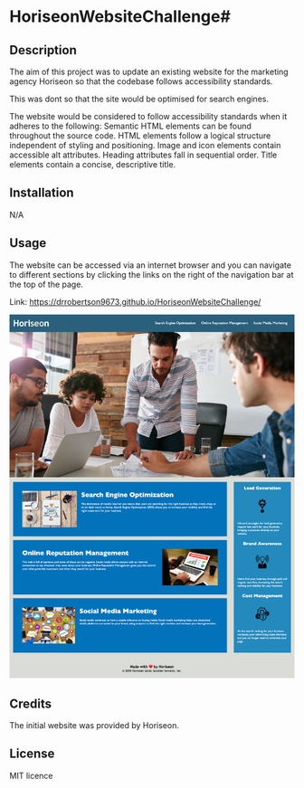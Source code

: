 # HoriseonWebsiteChallenge# <HoriseonWebsiteChallenge>

## Description
The aim of this project was to update an existing website for the marketing agency Horiseon so that the codebase follows accessibility standards.

This was dont so that the site would be optimised for search engines.

The website would be considered to follow accessibility standards when it adheres to the following:
Semantic HTML elements can be found throughout the source code.
HTML elements follow a logical structure independent of styling and positioning.
Image and icon elements contain accessible alt attributes.
Heading attributes fall in sequential order.
Title elements contain a concise, descriptive title.

## Installation

N/A

## Usage

The website can be accessed via an internet browser and you can navigate to different sections by clicking the links on the right of the navigation bar at the top of the page.

Link: https://drrobertson9673.github.io/HoriseonWebsiteChallenge/

![screenshot of the website](assets/images/HoriseonScreenshot.png)

## Credits

The initial website was provided by Horiseon.

## License

MIT licence